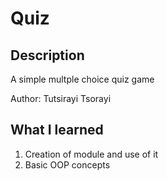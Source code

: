 # Quiz

## Description
A simple multple choice quiz game

Author: Tutsirayi Tsorayi

## What I learned
1. Creation of module and use of it
2. Basic OOP concepts

